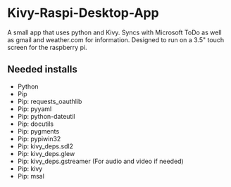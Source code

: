 # Kivy-Raspi-Desktop-App
A small app that uses python and Kivy. Syncs with Microsoft ToDo as well as gmail and weather.com for information. Designed to run on a 3.5" touch screen for the raspberry pi.

## Needed installs
- Python
- Pip
- Pip: requests_oauthlib
- Pip: pyyaml
- Pip: python-dateutil
- Pip: docutils
- Pip: pygments
- Pip: pypiwin32 
- Pip: kivy_deps.sdl2
- Pip: kivy_deps.glew
- Pip: kivy_deps.gstreamer (For audio and video if needed)
- Pip: kivy
- Pip: msal

